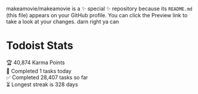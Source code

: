 makeamovie/makeamovie is a ✨ special ✨ repository because its `README.md` (this file) appears on your GitHub profile.
You can click the Preview link to take a look at your changes. darn right ya can

# Todoist Stats

<!-- TODO-IST:START -->
🏆  40,874 Karma Points           
🌸  Completed 1 tasks today           
✅  Completed 28,407 tasks so far           
⏳  Longest streak is 328 days
<!-- TODO-IST:END -->